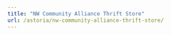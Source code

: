 ```yaml
---
title: "NW Community Alliance Thrift Store"
url: /astoria/nw-community-alliance-thrift-store/
---
```

